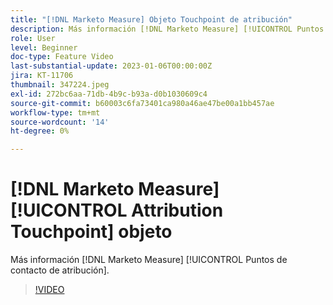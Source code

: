 ```yaml
---
title: "[!DNL Marketo Measure] Objeto Touchpoint de atribución"
description: Más información [!DNL Marketo Measure] [!UICONTROL Puntos de contacto de atribución].
role: User
level: Beginner
doc-type: Feature Video
last-substantial-update: 2023-01-06T00:00:00Z
jira: KT-11706
thumbnail: 347224.jpeg
exl-id: 272bc6aa-71db-4b9c-b93a-d0b1030609c4
source-git-commit: b60003c6fa73401ca980a46ae47be00a1bb457ae
workflow-type: tm+mt
source-wordcount: '14'
ht-degree: 0%

---
```


# [!DNL Marketo Measure] [!UICONTROL Attribution Touchpoint] objeto

Más información [!DNL Marketo Measure] [!UICONTROL Puntos de contacto de atribución].

>[!VIDEO](https://video.tv.adobe.com/v/347224/?quality=12&learn=on)
